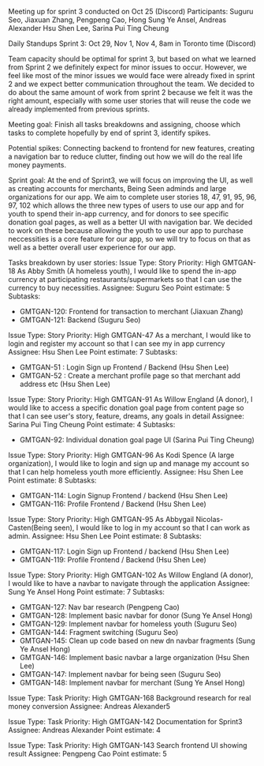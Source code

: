 Meeting up for sprint 3 conducted on Oct 25 (Discord) Participants: Suguru Seo, Jiaxuan Zhang, Pengpeng Cao, Hong Sung Ye Ansel, 
Andreas Alexander Hsu Shen Lee, Sarina Pui Ting Cheung

Daily Standups Sprint 3: Oct 29, Nov 1, Nov 4, 8am in Toronto time (Discord)

Team capacity should be optimal for sprint 3, but based on what we learned from Sprint 2 we definitely expect for minor issues to occur. 
However, we feel like most of the minor issues we would face were already fixed in sprint 2 and we expect better communication throughout the team. 
We decided to do about the same amount of work from sprint 2 because we felt it was the right amount, especially with some user stories that will reuse 
the code we already implemented from previous sprints.

Meeting goal: Finish all tasks breakdowns and assigning, choose which tasks to complete hopefully by end of sprint 3, identify spikes.

Potential spikes: Connecting backend to frontend for new features, creating a navigation bar to reduce clutter, finding out how we will do the real life money payments.

Sprint goal: At the end of Sprint3, we will focus on improving the UI, as well as creating accounts for merchants, Being Seen adminds and large organizations for our app. We aim to complete 
user stories 18, 47, 91, 95, 96, 97, 102 which allows the three new types of users to use our app and for youth to spend their in-app currency, and for donors to see
specific donation goal pages, as well as a better UI with navigation bar. We decided to work on these because allowing the youth to use our app to purchase neccessities is
a core feature for our app, so we will try to focus on that as well as a better overall user experience for our app.

Tasks breakdown by user stories: 
Issue Type: Story
Priority: High
GMTGAN-18
As Abby Smith (A homeless youth), I would like to spend the in-app currency at participating restaurants/supermarkets so that I can use the currency to buy necessities.
Assignee: Suguru Seo
Point estimate: 5
Subtasks:
- GMTGAN-120: Frontend for transaction to merchant	(Jiaxuan Zhang)
- GMTGAN-121: Backend (Suguru Seo)

Issue Type: Story
Priority: High
GMTGAN-47
As a merchant, I would like to login and register my account so that I can see my in app currency
Assignee: Hsu Shen Lee
Point estimate: 7
Subtasks:
- GMTGAN-51	: Login Sign up Frontend / Backend (Hsu Shen Lee)
- GMTGAN-52	: Create a merchant profile page so that merchant add address etc (Hsu Shen Lee)

Issue Type: Story
Priority: High
GMTGAN-91
As Willow England (A donor), I would like to access a specific donation goal page from content page so that I can see user's story, feature, dreams, any goals in detail
Assignee: Sarina Pui Ting Cheung
Point estimate: 4
Subtasks:
- GMTGAN-92: Individual donation goal page UI (Sarina Pui Ting Cheung)

Issue Type: Story
Priority: High
GMTGAN-96
As Kodi Spence (A large organization), I would like to login and sign up and manage my account so that I can help homeless youth more efficiently.
Assignee: Hsu Shen Lee
Point estimate: 8
Subtasks:
- GMTGAN-114: Login Signup Frontend / backend (Hsu Shen Lee)
- GMTGAN-116:	Profile Frontend / Backend (Hsu Shen Lee)

Issue Type: Story
Priority: High
GMTGAN-95
As Abbygail Nicolas-Casten(Being seen), I would like to log in my account so that I can work as admin.
Assignee: Hsu Shen Lee
Point estimate: 8
Subtasks:
- GMTGAN-117: Login Sign up Frontend / backend (Hsu Shen Lee)
- GMTGAN-119: Profile Frontend / Backend (Hsu Shen Lee)

Issue Type: Story
Priority: High
GMTGAN-102
As Willow England (A donor), I would like to have a navbar to navigate through the application
Assignee: Sung Ye Ansel Hong
Point estimate: 7
Subtasks:
- GMTGAN-127: Nav bar research (Pengpeng Cao)
- GMTGAN-128: Implement basic navbar for donor (Sung Ye Ansel Hong)
- GMTGAN-129: Implement navbar for homeless youth (Suguru Seo)
- GMTGAN-144: Fragment switching (Suguru Seo)
- GMTGAN-145: Clean up code based on new dn navbar fragments (Sung Ye Ansel Hong)
- GMTGAN-146: Implement basic navbar a large organization (Hsu Shen Lee)
- GMTGAN-147: Implement navbar for being seen (Suguru Seo)
- GMTGAN-148: Implement navbar for merchant (Sung Ye Ansel Hong)

Issue Type: Task
Priority: High
GMTGAN-168
Background research for real money conversion
Assignee: Andreas Alexander5

Issue Type: Task
Priority: High
GMTGAN-142
Documentation for Sprint3
Assignee: Andreas Alexander
Point estimate: 4

Issue Type: Task
Priority: High
GMTGAN-143
Search frontend UI showing result
Assignee: Pengpeng Cao
Point estimate: 5



